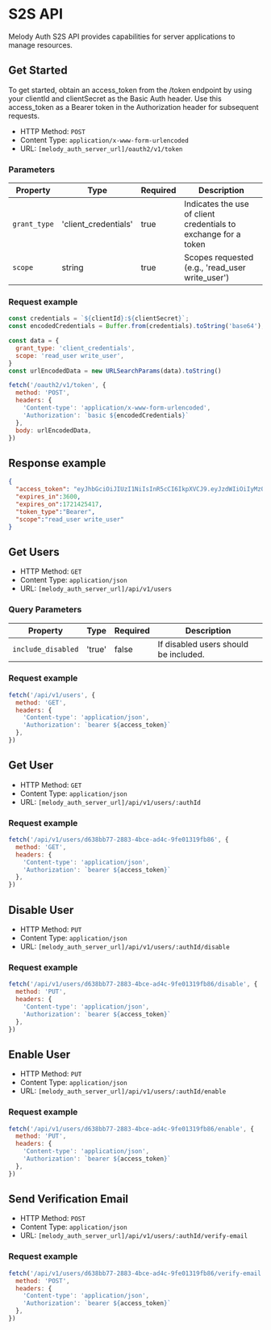 # S2S API

Melody Auth S2S API provides capabilities for server applications to manage resources.

## Get Started
To get started, obtain an access_token from the /token endpoint by using your clientId and clientSecret as the Basic Auth header. Use this access_token as a Bearer token in the Authorization header for subsequent requests.

- HTTP Method: `POST`
- Content Type: `application/x-www-form-urlencoded`
- URL: `[melody_auth_server_url]/oauth2/v1/token`

### Parameters

| Property | Type | Required | Description |
| -------- | ---- | -------- | ----------- |
| ``grant_type`` | 'client_credentials' | true | Indicates the use of client credentials to exchange for a token |
| ``scope`` | string | true | Scopes requested (e.g., 'read_user write_user') |


### Request example

``` js
const credentials = `${clientId}:${clientSecret}`;
const encodedCredentials = Buffer.from(credentials).toString('base64');

const data = {
  grant_type: 'client_credentials',
  scope: 'read_user write_user',
}
const urlEncodedData = new URLSearchParams(data).toString()

fetch('/oauth2/v1/token', {
  method: 'POST',
  headers: {
    'Content-type': 'application/x-www-form-urlencoded',
    'Authorization': `basic ${encodedCredentials}`
  },
  body: urlEncodedData,
})
```


## Response example

``` JSON
{
  "access_token": "eyJhbGciOiJIUzI1NiIsInR5cCI6IkpXVCJ9.eyJzdWIiOiIyMzQ1NiIsInNjb3BlIjoicmVhZF91c2VyIHdyaXRlX3VzZXIiLCJpYXQiOjE3MjE0MjE4MTcsImV4cCI6MTcyMTQyNTQxN30.blhriLgm67tkL89tVLdeNN5nl4EUssy6FIfp4kTOlqM",
  "expires_in":3600,
  "expires_on":1721425417,
  "token_type":"Bearer",
  "scope":"read_user write_user"
}
```

## Get Users

- HTTP Method: `GET`
- Content Type: `application/json`
- URL: `[melody_auth_server_url]/api/v1/users`

### Query Parameters

| Property | Type | Required | Description |
| -------- | ---- | -------- | ----------- |
| ``include_disabled`` | 'true' | false | If disabled users should be included. |

### Request example

``` js
fetch('/api/v1/users', {
  method: 'GET',
  headers: {
    'Content-type': 'application/json',
    'Authorization': `bearer ${access_token}`
  },
})
```

## Get User

- HTTP Method: `GET`
- Content Type: `application/json`
- URL: `[melody_auth_server_url]/api/v1/users/:authId`

### Request example

``` js
fetch('/api/v1/users/d638bb77-2883-4bce-ad4c-9fe01319fb86', {
  method: 'GET',
  headers: {
    'Content-type': 'application/json',
    'Authorization': `bearer ${access_token}`
  },
})
```

## Disable User

- HTTP Method: `PUT`
- Content Type: `application/json`
- URL: `[melody_auth_server_url]/api/v1/users/:authId/disable`

### Request example

``` js
fetch('/api/v1/users/d638bb77-2883-4bce-ad4c-9fe01319fb86/disable', {
  method: 'PUT',
  headers: {
    'Content-type': 'application/json',
    'Authorization': `bearer ${access_token}`
  },
})
```

## Enable User

- HTTP Method: `PUT`
- Content Type: `application/json`
- URL: `[melody_auth_server_url]/api/v1/users/:authId/enable`

### Request example

``` js
fetch('/api/v1/users/d638bb77-2883-4bce-ad4c-9fe01319fb86/enable', {
  method: 'PUT',
  headers: {
    'Content-type': 'application/json',
    'Authorization': `bearer ${access_token}`
  },
})
```

## Send Verification Email

- HTTP Method: `POST`
- Content Type: `application/json`
- URL: `[melody_auth_server_url]/api/v1/users/:authId/verify-email`

### Request example

``` js
fetch('/api/v1/users/d638bb77-2883-4bce-ad4c-9fe01319fb86/verify-email', {
  method: 'POST',
  headers: {
    'Content-type': 'application/json',
    'Authorization': `bearer ${access_token}`
  },
})
```

